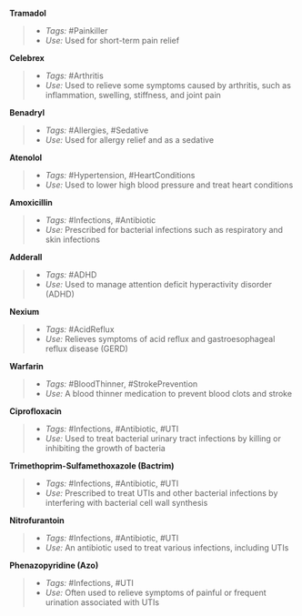
**Tramadol**
> - *Tags:* #Painkiller
> - *Use:* Used for short-term pain relief

**Celebrex**
> - *Tags:* #Arthritis
> - *Use:* Used to relieve some symptoms caused by arthritis, such as inflammation, swelling, stiffness, and joint pain

**Benadryl**
> - *Tags:* #Allergies, #Sedative
> - *Use:* Used for allergy relief and as a sedative

**Atenolol**
> - *Tags:* #Hypertension, #HeartConditions
> - *Use:* Used to lower high blood pressure and treat heart conditions

**Amoxicillin**
> - *Tags:* #Infections, #Antibiotic
> - *Use:* Prescribed for bacterial infections such as respiratory and skin infections

**Adderall**
> - *Tags:* #ADHD
> - *Use:* Used to manage attention deficit hyperactivity disorder (ADHD)

**Nexium**
> - *Tags:* #AcidReflux
> - *Use:* Relieves symptoms of acid reflux and gastroesophageal reflux disease (GERD)

**Warfarin**
> - *Tags:* #BloodThinner, #StrokePrevention
> - *Use:* A blood thinner medication to prevent blood clots and stroke

**Ciprofloxacin**
> - *Tags:* #Infections, #Antibiotic, #UTI
> - *Use:* Used to treat bacterial urinary tract infections by killing or inhibiting the growth of bacteria

**Trimethoprim-Sulfamethoxazole (Bactrim)**
> - *Tags:* #Infections, #Antibiotic, #UTI
> - *Use:* Prescribed to treat UTIs and other bacterial infections by interfering with bacterial cell wall synthesis

**Nitrofurantoin**
> - *Tags:* #Infections, #Antibiotic, #UTI
> - *Use:* An antibiotic used to treat various infections, including UTIs

**Phenazopyridine (Azo)**
> - *Tags:* #Infections, #UTI
> - *Use:* Often used to relieve symptoms of painful or frequent urination associated with UTIs

